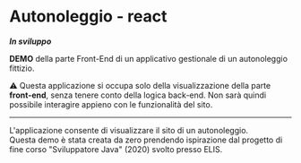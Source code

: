# Autonoleggio - react

***In sviluppo***

**DEMO** della parte Front-End di un applicativo gestionale di un autonoleggio fittizio.


⚠️ Questa applicazione si occupa solo della visualizzazione della parte **front-end**, senza tenere conto della logica back-end. Non sarà quindi possibile interagire appieno con le funzionalità del sito.

-----

L'applicazione consente di visualizzare il sito di un autonoleggio.  
Questa demo è stata creata da zero prendendo ispirazione dal progetto di fine corso "Sviluppatore Java" (2020) svolto presso ELIS.  
